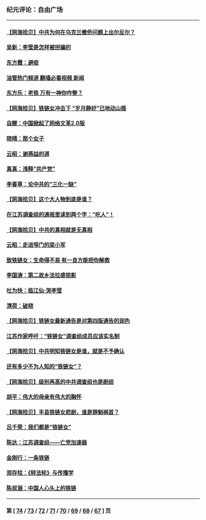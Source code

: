 ### 纪元评论：自由广场
---
#### [【网海拾贝】中共为何在乌克兰撤侨问题上出尔反尔？](../../pages/nsc993/n13610621.md?03010330) 
#### [吴新：李莹是怎样被拐骗的](../../pages/nsc993/n13611171.md?03010330) 
#### [东方霞：避疫](../../pages/nsc993/n13611148.md?03010330) 
#### [油管热门频道 翻墙必看视频 新闻](ok?03010330)
#### [东方乐：老铁 万有一神你咋整？](../../pages/nsc993/n13610798.md?03010330) 
#### [【网海拾贝】铁链女冲击下 “岁月静好”已地动山摇](../../pages/nsc993/n13608403.md?03010330) 
#### [自醒：中国掀起了网络文革2.0版](../../pages/nsc993/n13608529.md?03010330) 
#### [晓晴：那个女子](../../pages/nsc993/n13608462.md?03010330) 
#### [云昭：谢燕益的道](../../pages/nsc993/n13607391.md?03010330) 
#### [真真：浅释“共产党”](../../pages/nsc993/n13607020.md?03010330) 
#### [李春草：论中共的“三化一缺”](../../pages/nsc993/n13607010.md?03010330) 
#### [【网海拾贝】这个大人物到底是谁？](../../pages/nsc993/n13606832.md?03010330) 
#### [在江苏调查组的通报里读到两个字：“吃人”！](../../pages/nsc993/n13606845.md?03010330) 
#### [【网海拾贝】中共的真相就是无真相](../../pages/nsc993/n13604783.md?03010330) 
#### [云昭：走进窄门的梁小军](../../pages/nsc993/n13605425.md?03010330) 
#### [致铁链女：生命得不易 有一良方能把你解救](../../pages/nsc993/n13604685.md?03010330) 
#### [李国涛：第二故乡法拉盛掠影](../../pages/nsc993/n13601709.md?03010330) 
#### [吐为快：临江仙·哭李莹](../../pages/nsc993/n13601690.md?03010330) 
#### [清荷：破晓](../../pages/nsc993/n13601661.md?03010330) 
#### [【网海拾贝】铁链女最新通告是对第四版通告的润色](../../pages/nsc993/n13601559.md?03010330) 
#### [江苏作家呼吁：“铁链女”调查组成员应该实名制](../../pages/nsc993/n13598975.md?03010330) 
#### [【网海拾贝】中共明知铁链女是谁，就是不予确认](../../pages/nsc993/n13598912.md?03010330) 
#### [还有多少不为人知的“铁链女”？](../../pages/nsc993/n13596303.md?03010330) 
#### [【网海拾贝】级别再高的中共调查组也是剧组](../../pages/nsc993/n13595982.md?03010330) 
#### [胡平：伟大的母亲有伟大的胸怀](../../pages/nsc993/n13593842.md?03010330) 
#### [【网海拾贝】丰县铁链女悲剧，谁是罪魁祸首？](../../pages/nsc993/n13593730.md?03010330) 
#### [吕千荣：我们都是“铁链女”](../../pages/nsc993/n13593464.md?03010330) 
#### [陈达：江苏调查组——亡党加速器](../../pages/nsc993/n13593432.md?03010330) 
#### [金刚行：一条铁链](../../pages/nsc993/n13593419.md?03010330) 
#### [郑存柱：《转法轮》与传播学](../../pages/nsc993/n13593140.md?03010330) 
#### [陈叔涵：中国人心头上的铁链](../../pages/nsc993/n13593305.md?03010330) 

---
#### 第 [ [74](./74.md?03010330) / [73](./73.md?03010330) / [72](./72.md?03010330) / [71](./71.md?03010330) / [70](./70.md?03010330) / [69](./69.md?03010330) / [68](./68.md?03010330) / [67](./67.md?03010330) ] 页
